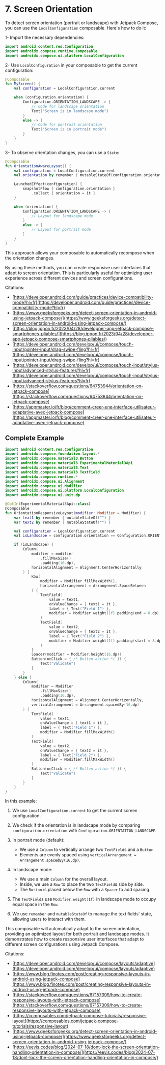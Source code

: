 # 7. Screen Orientation

To detect screen orientation (portrait or landscape) with Jetpack Compose, you can use the `LocalConfiguration`
composable. Here's how to do it:

1- Import the necessary dependencies:

```kotlin
import android.content.res.Configuration
import androidx.compose.runtime.Composable
import androidx.compose.ui.platform.LocalConfiguration
```

2- Use `LocalConfiguration` in your composable to get the current configuration:

```kotlin
@Composable
fun MyScreen() {
    val configuration = LocalConfiguration.current

    when (configuration.orientation) {
        Configuration.ORIENTATION_LANDSCAPE -> {
            // Code for landscape orientation
            Text("Screen is in landscape mode")
        }
        else -> {
            // Code for portrait orientation
            Text("Screen is in portrait mode")
        }
    }
}
```

3- To observe orientation changes, you can use a `State`:

```kotlin
@Composable
fun OrientationAwareLayout() {
    val configuration = LocalConfiguration.current
    val orientation by remember { mutableStateOf(configuration.orientation) }

    LaunchedEffect(configuration) {
        snapshotFlow { configuration.orientation }
            .collect { orientation = it }
    }

    when (orientation) {
        Configuration.ORIENTATION_LANDSCAPE -> {
            // Layout for landscape mode
        }
        else -> {
            // Layout for portrait mode
        }
    }
}
```

This approach allows your composable to automatically recompose when the orientation changes.

By using these methods, you can create responsive user interfaces that adapt to screen orientation. This is particularly
useful for optimizing user experience across different devices and screen configurations.

Citations:

- [https://developer.android.com/guide/practices/device-compatibility-mode?hl=fr](https://developer.android.com/guide/practices/device-compatibility-mode?hl=fr)
- [https://www.geeksforgeeks.org/detect-screen-orientation-in-android-using-jetpack-compose/](https://www.geeksforgeeks.org/detect-screen-orientation-in-android-using-jetpack-compose/)
- [https://blog.ippon.fr/2023/04/28/developper-app-jetpack-compose-smartphones-pliables/](https://blog.ippon.fr/2023/04/28/developper-app-jetpack-compose-smartphones-pliables/)
- [https://developer.android.com/develop/ui/compose/touch-input/pointer-input/drag-swipe-fling?hl=fr](https://developer.android.com/develop/ui/compose/touch-input/pointer-input/drag-swipe-fling?hl=fr)
- [https://developer.android.com/develop/ui/compose/touch-input/stylus-input/advanced-stylus-features?hl=fr](https://developer.android.com/develop/ui/compose/touch-input/stylus-input/advanced-stylus-features?hl=fr)
- [https://stackoverflow.com/questions/64753944/orientation-on-jetpack-compose](https://stackoverflow.com/questions/64753944/orientation-on-jetpack-compose)
- [https://appmaster.io/fr/blog/comment-creer-une-interface-utilisateur-adaptative-avec-jetpack-compose](https://appmaster.io/fr/blog/comment-creer-une-interface-utilisateur-adaptative-avec-jetpack-compose)

## Complete Example

```kotlin
import android.content.res.Configuration
import androidx.compose.foundation.layout.*
import androidx.compose.material3.Button
import androidx.compose.material3.ExperimentalMaterial3Api
import androidx.compose.material3.Text
import androidx.compose.material3.TextField
import androidx.compose.runtime.*
import androidx.compose.ui.Alignment
import androidx.compose.ui.Modifier
import androidx.compose.ui.platform.LocalConfiguration
import androidx.compose.ui.unit.dp

@OptIn(ExperimentalMaterial3Api::class)
@Composable
fun OrientationResponsiveLayout(modifier: Modifier = Modifier) {
    var text1 by remember { mutableStateOf("") }
    var text2 by remember { mutableStateOf("") }

    val configuration = LocalConfiguration.current
    val isLandscape = configuration.orientation == Configuration.ORIENTATION_LANDSCAPE

    if (isLandscape) {
        Column(
            modifier = modifier
                .fillMaxSize()
                .padding(16.dp),
            horizontalAlignment = Alignment.CenterHorizontally
        ) {
            Row(
                modifier = Modifier.fillMaxWidth(),
                horizontalArrangement = Arrangement.SpaceBetween
            ) {
                TextField(
                    value = text1,
                    onValueChange = { text1 = it },
                    label = { Text("Field 1") },
                    modifier = Modifier.weight(1f).padding(end = 8.dp)
                )
                TextField(
                    value = text2,
                    onValueChange = { text2 = it },
                    label = { Text("Field 2") },
                    modifier = Modifier.weight(1f).padding(start = 8.dp)
                )
            }
            Spacer(modifier = Modifier.height(16.dp))
            Button(onClick = { /* Button action */ }) {
                Text("Validate")
            }
        }
    } else {
        Column(
            modifier = Modifier
                .fillMaxSize()
                .padding(16.dp),
            horizontalAlignment = Alignment.CenterHorizontally,
            verticalArrangement = Arrangement.spacedBy(16.dp)
        ) {
            TextField(
                value = text1,
                onValueChange = { text1 = it },
                label = { Text("Field 1") },
                modifier = Modifier.fillMaxWidth()
            )
            TextField(
                value = text2,
                onValueChange = { text2 = it },
                label = { Text("Field 2") },
                modifier = Modifier.fillMaxWidth()
            )
            Button(onClick = { /* Button action */ }) {
                Text("Validate")
            }
        }
    }
}
```

In this example:

1. We use `LocalConfiguration.current` to get the current screen configuration.

2. We check if the orientation is in landscape mode by comparing `configuration.orientation` with
   `Configuration.ORIENTATION_LANDSCAPE`.

3. In portrait mode (default):
    - We use a `Column` to vertically arrange two `TextField`s and a `Button`.
    - Elements are evenly spaced using `verticalArrangement = Arrangement.spacedBy(16.dp)`.

4. In landscape mode:
    - We use a main `Column` for the overall layout.
    - Inside, we use a `Row` to place the two `TextField`s side by side.
    - The `Button` is placed below the `Row` with a `Spacer` to add spacing.

5. The `TextField`s use `Modifier.weight(1f)` in landscape mode to occupy equal space in the `Row`.

6. We use `remember` and `mutableStateOf` to manage the text fields' state, allowing users to interact with them.

This composable will automatically adapt to the screen orientation, providing an optimized layout for both portrait and
landscape modes. It demonstrates how to create responsive user interfaces that adapt to different screen configurations
using Jetpack Compose.

Citations:

- [https://developer.android.com/develop/ui/compose/layouts/adaptive](https://developer.android.com/develop/ui/compose/layouts/adaptive)
- [https://www.blog.finotes.com/post/creating-responsive-layouts-in-android-using-jetpack-compose](https://www.blog.finotes.com/post/creating-responsive-layouts-in-android-using-jetpack-compose)
- [https://stackoverflow.com/questions/67157309/how-to-create-responsive-layouts-with-jetpack-compose](https://stackoverflow.com/questions/67157309/how-to-create-responsive-layouts-with-jetpack-compose)
- [https://composables.com/jetpack-compose-tutorials/responsive-layout](https://composables.com/jetpack-compose-tutorials/responsive-layout)
- [https://www.geeksforgeeks.org/detect-screen-orientation-in-android-using-jetpack-compose/](https://www.geeksforgeeks.org/detect-screen-orientation-in-android-using-jetpack-compose/)
- [https://eevis.codes/blog/2024-07-18/dont-lock-the-screen-orientation-handling-orientation-in-compose/](https://eevis.codes/blog/2024-07-18/dont-lock-the-screen-orientation-handling-orientation-in-compose/)
